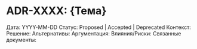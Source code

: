 # ADR-XXXX: {Тема}
Дата: YYYY-MM-DD
Статус: Proposed | Accepted | Deprecated
Контекст:
Решение:
Альтернативы:
Аргументация:
Влияния/Риски:
Связанные документы:
